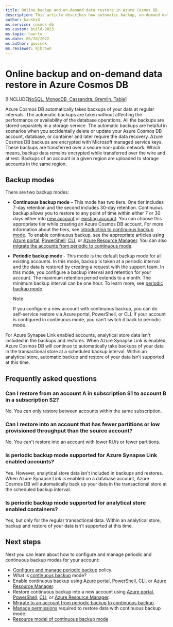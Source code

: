 ```yaml
---
title: Online backup and on-demand data restore in Azure Cosmos DB.
description: This article describes how automatic backup, on-demand data restore works. It also explains the difference between continuous and periodic backup modes.
author: kanshiG
ms.service: cosmos-db
ms.custom: build-2023
ms.topic: how-to
ms.date: 06/28/2022
ms.author: govindk
ms.reviewer: mjbrown
---
```


# Online backup and on-demand data restore in Azure Cosmos DB

[!INCLUDE[NoSQL, MongoDB, Cassandra, Gremlin, Table](includes/appliesto-nosql-mongodb-cassandra-gremlin-table.md)]

Azure Cosmos DB automatically takes backups of your data at regular intervals. The automatic backups are taken without affecting the performance or availability of the database operations. All the backups are stored separately in a storage service. The automatic backups are helpful in scenarios when you accidentally delete or update your Azure Cosmos DB account, database, or container and later require the data recovery. Azure Cosmos DB backups are encrypted with Microsoft managed service keys. These backups are transferred over a secure non-public network. Which means, backup data remains encrypted while transferred over the wire and at rest. Backups of an account in a given region are uploaded to storage accounts in the same region.

## Backup modes

There are two backup modes:

* **Continuous backup mode** –  This mode has two tiers. One tier includes 7-day retention and the second includes 30-day retention. Continuous backup allows you to restore to any point of time within either 7 or 30 days either into [new account](restore-account-continuous-backup.md) or [existing account](restore-in-account-continuous-backup-resource-model.md). You can choose this appropriate tier while creating an Azure Cosmos DB account. For more information about the tiers, see [introduction to continuous backup mode](continuous-backup-restore-introduction.md). To enable continuous backup, see the appropriate articles using [Azure portal](provision-account-continuous-backup.md#provision-portal), [PowerShell](provision-account-continuous-backup.md#provision-powershell), [CLI](provision-account-continuous-backup.md#provision-cli), or [Azure Resource Manager](provision-account-continuous-backup.md#provision-arm-template). You can also [migrate the accounts from periodic to continuous mode](migrate-continuous-backup.md).

* **Periodic backup mode** - This mode is the default backup mode for all existing accounts. In this mode, backup is taken at a periodic interval and the data is restored by creating a request with the support team. In this mode, you configure a backup interval and retention for your account. The maximum retention period extends to a month. The minimum backup interval can be one hour.  To learn more, see [periodic backup mode](periodic-backup-restore-introduction.md).

  > [!NOTE]
  > If you configure a new account with continuous backup, you can do self-service restore via Azure portal, PowerShell, or CLI. If your account is configured in continuous mode, you can’t switch it back to periodic mode.

For Azure Synapse Link enabled accounts, analytical store data isn't included in the backups and restores. When Azure Synapse Link is enabled, Azure Cosmos DB will continue to automatically take backups of your data in the transactional store at a scheduled backup interval. Within an analytical store, automatic backup and restore of your data isn't supported at this time.

## Frequently asked questions

### Can I restore from an account A in subscription S1 to account B in a subscription S2?

No. You can only restore between accounts within the same subscription.

### Can I restore into an account that has fewer partitions or low provisioned throughput than the source account?

No. You can't restore into an account with lower RU/s or fewer partitions.

### Is periodic backup mode supported for Azure Synapse Link enabled accounts?

Yes. However, analytical store data isn't included in backups and restores. When Azure Synapse Link is enabled on a database account, Azure Cosmos DB will automatically back up your data in the transactional store at the scheduled backup interval.

### Is periodic backup mode supported for analytical store enabled containers?

Yes, but only for the regular transactional data. Within an analytical store, backup and restore of your data isn't supported at this time.

## Next steps

Next you can learn about how to configure and manage periodic and continuous backup modes for your account:

* [Configure and manage periodic backup](periodic-backup-restore-introduction.md) policy.
* What is [continuous backup](continuous-backup-restore-introduction.md) mode?
* Enable continuous backup using [Azure portal](provision-account-continuous-backup.md#provision-portal), [PowerShell](provision-account-continuous-backup.md#provision-powershell), [CLI](provision-account-continuous-backup.md#provision-cli), or [Azure Resource Manager](provision-account-continuous-backup.md#provision-arm-template).
* Restore continuous backup into a new account using [Azure portal](restore-account-continuous-backup.md#restore-account-portal), [PowerShell](restore-account-continuous-backup.md#restore-account-powershell), [CLI](restore-account-continuous-backup.md#restore-account-cli), or [Azure Resource Manager](restore-account-continuous-backup.md#restore-arm-template).
* [Migrate to an account from periodic backup to continuous backup](migrate-continuous-backup.md).
* [Manage permissions](continuous-backup-restore-permissions.md) required to restore data with continuous backup mode.
* [Resource model of continuous backup mode](continuous-backup-restore-resource-model.md)
